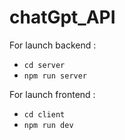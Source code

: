 # chatGpt_API

For launch backend :
- ````cd server````
- ````npm run server````

For launch frontend :
- ````cd client````
- ````npm run dev````
